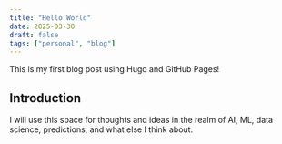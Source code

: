 ```yaml
---
title: "Hello World"
date: 2025-03-30
draft: false
tags: ["personal", "blog"]
---
```


This is my first blog post using Hugo and GitHub Pages!

## Introduction

I will use this space for thoughts and ideas in the realm of AI, ML, data science, predictions, and what else I think about.
